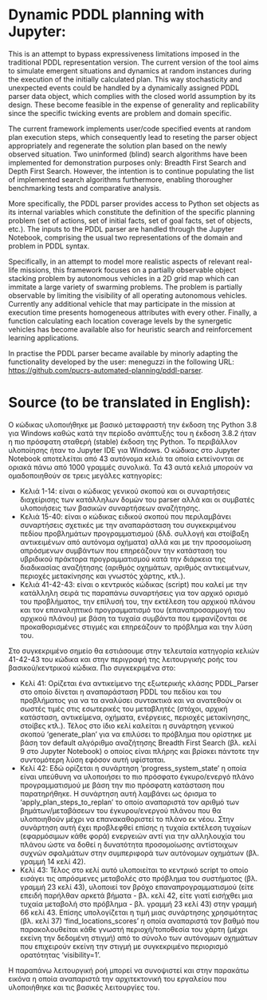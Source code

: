 # Dynamic PDDL planning with Jupyter:

This is an attempt to bypass expressiveness limitations imposed in the traditional PDDL representation version. The current version of the tool aims to simulate emergent situations and dynamics at random instances during the execution of the initially calculated plan. This way stochasticity and unexpected events could be handled by a dynamically assigned PDDL parser data object, which complies with the closed world assumption by its design. These become feasible in the expense of generality and replicability since the specific twicking events are problem and domain specific.

The current framework implements user/code specified events at random plan execution steps, which consequently lead to reseting the parser object appropriately and regenerate the solution plan based on the newly observed situation. Two uninformed (blind) search algorithms have been implemented for demonstration purposes only: Breadth First Search and Depth First Search. However, the intention is to continue populating the list of implemented search algorithms furthermore, enabling thorougher benchmarking tests and comparative analysis.

More specifically, the PDDL parser provides access to Python set objects as its internal variables which constitute the definition of the specific planning problem (set of actions, set of initial facts, set of goal facts, set of objects, etc.). The inputs to the PDDL parser are handled through the Jupyter Notebook, comprising the usual two representations of the domain and problem in PDDL syntax.

Specifically, in an attempt to model more realistic aspects of relevant real-life missions, this framework focuses on a partially observable object stacking problem by autonomous vehicles in a 2D grid map which can immitate a large variety of swarming problems. The problem is partially observable by limiting the visibility of all operating autonomous vehicles. Currently any additional vehicle that may participate in the mission at execution time presents homogeneous attributes with every other. Finally, a function calculating each location coverage levels by the synergetic vehicles has become available also for heuristic search and reinforcement learning applications. 

In practise the PDDL parser became available by minorly adapting the functionality developed by the user: meneguzzi in the following URL: https://github.com/pucrs-automated-planning/pddl-parser.

# Source (to be translated in English):
Ο κώδικας υλοποιήθηκε με βασικό μεταφραστή την έκδοση της Python 3.8 για Windows καθώς κατά την περίοδο ανάπτυξής του η έκδοση 3.8.2 ήταν η πιο πρόσφατη σταθερή (stable) έκδοση της Python. Το περιβάλλον υλοποίησης ήταν το Jupyter IDE για Windows. Ο κώδικας στο Jupyter Notebook αποτελείται από 43 αυτόνομα κελιά τα οποία εκτείνονται σε οριακά πάνω από 1000 γραμμές συνολικά. Τα 43 αυτά κελιά μπορούν να ομαδοποιηθούν σε τρεις μεγάλες κατηγορίες:
+ Κελιά 1-14: είναι ο κώδικας γενικού σκοπού και οι συναρτήσεις διαχείρισης των κατάλληλων δομών του parser αλλά και οι συμβατές υλοποιήσεις των βασικών συναρτήσεων αναζήτησης.
+ Κελιά 15-40: είναι ο κώδικας ειδικού σκοπού που περιλαμβάνει συναρτήσεις σχετικές με την αναπαράσταση του συγκεκριμένου πεδίου προβλημάτων προγραμματισμού (δλδ. συλλογή και στοίβαξη αντικειμένων από αυτόνομα οχήματα) αλλά και με την προσομοίωση απρόσμενων συμβάντων που επηρεάζουν την κατάσταση του υβριδικού πράκτορα προγραμματισμού κατά την διάρκεια της διαδικασίας αναζήτησης (αριθμός οχημάτων, αριθμός αντικειμένων, περιοχές μετακίνησης και γνωστός χάρτης, κτλ.).
+ Κελιά 41-42-43: είναι ο κεντρικός κώδικας (script) που καλεί με την κατάλληλη σειρά τις παραπάνω συναρτήσεις για τον αρχικό ορισμό του προβλήματος, την επίλυσή του, την εκτέλεση του αρχικού πλάνου και τον επαναληπτικό προγραμματισμό του (επαναπροσαρμογή του αρχικού πλάνου) με βάση τα τυχαία συμβάντα που εμφανίζονται σε προκαθορισμένες στιγμές και επηρεάζουν το πρόβλημα και την λύση του.

Στο συγκεκριμένο σημείο θα εστιάσουμε στην τελευταία κατηγορία κελιών 41-42-43 του κώδικα και στην περιγραφή της λειτουργικής ροής του βασικού/κεντρικού κώδικα. Πιο συγκεκριμένα στο:
+ Κελί 41: Ορίζεται ένα αντικείμενο της εξωτερικής κλάσης PDDL_Parser στο οποίο δίνεται η αναπαράσταση PDDL του πεδίου και του προβλήματος για να τα αναλύσει συντακτικά και να ανατεθούν οι σωστές τιμές στις εσωτερικές του μεταβλητές (στόχοι, αρχική κατάσταση, αντικείμενα, οχήματα, ενέργειες, περιοχές μετακίνησης, στοίβες κτλ.). Τέλος στο ίδιο κελί καλείται η συνάρτηση γενικού σκοπού ‘generate_plan’ για να επιλύσει το πρόβλημα που ορίστηκε με βάση τον default αλγόριθμο αναζήτησης Breadth First Search (βλ. κελί 9 στο Jupyter Notebook) ο οποίος είναι πλήρης και βρίσκει πάντοτε την συντομότερη λύση εφόσον αυτή υφίσταται.
+ Κελί 42: Εδώ ορίζεται η συνάρτηση ‘progress_system_state’ η οποία είναι υπεύθυνη να υλοποιήσει το πιο πρόσφατο έγκυρο/ενεργό πλάνο προγραμματισμού με βάση την πιο πρόσφατη κατάσταση που παρατηρήθηκε. Η συνάρτηση αυτή λαμβάνει ως όρισμα το ‘apply_plan_steps_to_replan’ το οποίο αναπαριστά τον αριθμό των βημάτων/μεταβάσεων του έγκυρου/ενεργού πλάνου που θα υλοποιηθούν μέχρι να επανακαθοριστεί το πλάνο εκ νέου. Στην συνάρτηση αυτή έχει προβλεφθεί επίσης η τυχαία εκτέλεση τυχαίων (εφαρμόσιμων κάθε φορά) ενεργειών αντί για την αλληλουχία του πλάνου ώστε να δοθεί η δυνατότητα προσομοίωσης αντίστοιχων συχνών σφαλμάτων στην συμπεριφορά των αυτόνομων οχημάτων (βλ. γραμμή 14 κελί 42).
+ Κελί 43: Τέλος στο κελί αυτό υλοποιείται το κεντρικό script το οποίο εισάγει τις απρόσμενες μεταβολές στο πρόβλημα του συστήματος (βλ. γραμμή 23 κελί 43), υλοποιεί τον βρόχο επαναπρογραμματισμού (είτε επειδή παρήλθαν αρκετά βήματα - βλ. κελί 42, είτε γιατί εισήχθει μια τυχαία μεταβολή στο πρόβλημα - βλ. γραμμή 23 κελί 43) στην γραμμή 66 κελί 43. Επίσης υπολογίζεται η τιμή μιας συνάρτησης χρησιμότητας (βλ. κελί 37) ‘find_locations_scores’ η οποία αναπαριστά τον βαθμό που παρακολουθείται κάθε γνωστή περιοχή/τοποθεσία του χάρτη (μέχρι εκείνη την δεδομένη στιγμή) από το σύνολο των αυτόνομων οχημάτων που επιχειρούν εκείνη την στιγμή με συγκεκριμένο περιορισμό ορατότητας ‘visibility=1’.

Η παραπάνω λειτουργική ροή μπορεί να συνοψιστεί και στην παρακάτω εικόνα η οποία αναπαριστά την αρχιτεκτονική του εργαλείου που υλοποιήθηκε και τις βασικές λειτουργίες του.
